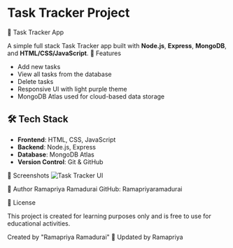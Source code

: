 ﻿# Task Tracker Project
📝 Task Tracker App

A simple full stack Task Tracker app built with **Node.js**, **Express**, **MongoDB**, and **HTML/CSS/JavaScript**.
🚀 Features

- Add new tasks
- View all tasks from the database
- Delete tasks
- Responsive UI with light purple theme
- MongoDB Atlas used for cloud-based data storage



## 🛠️ Tech Stack

- **Frontend**: HTML, CSS, JavaScript
- **Backend**: Node.js, Express
- **Database**: MongoDB Atlas
- **Version Control**: Git & GitHub

📸 Screenshots
![Task Tracker UI](frontend/Output.png)

👤 Author
Ramapriya Ramadurai
GitHub: Ramapriyaramadurai

 📄 License

This project is created for learning purposes only and is free to use for educational activities.

Created by "Ramapriya Ramadurai"
📝 Updated by Ramapriya
